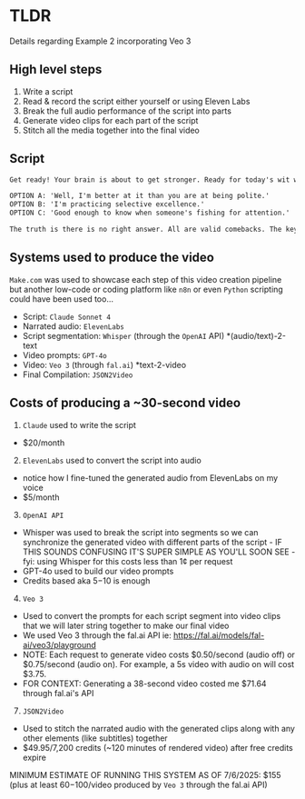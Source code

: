 # TLDR

Details regarding Example 2 incorporating Veo 3

## High level steps

1. Write a script
1. Read & record the script either yourself or using Eleven Labs
1. Break the full audio performance of the script into parts
1. Generate video clips for each part of the script
1. Stitch all the media together into the final video

## Script

```.txt - generated by Claude Sonnet 4
Get ready! Your brain is about to get stronger. Ready for today's wit workout? If someone says: 'You're not very good at this, are you?' QUICK! What's your comeback?

OPTION A: 'Well, I'm better at it than you are at being polite.'
OPTION B: 'I'm practicing selective excellence.'
OPTION C: 'Good enough to know when someone's fishing for attention.'

The truth is there is no right answer. All are valid comebacks. The key to this exercise is speed. When you're fast and precise with your responses to offensive remarks then people will find you witty. Your challenge for the day is to practice comebacks. When someone throws shade your way don’t freeze but respond quickly. You’ll get more accurate with your responses the more you practice.
```

## Systems used to produce the video

`Make.com` was used to showcase each step of this video creation pipeline but another low-code or coding platform like `n8n` or even `Python` scripting could have been used too...

- Script: `Claude Sonnet 4`
- Narrated audio: `ElevenLabs`
- Script segmentation: `Whisper` (through the `OpenAI` API) *(audio/text)-2-text
- Video prompts: `GPT-4o`
- Video: `Veo 3` (through `fal.ai`) *text-2-video
- Final Compilation: `JSON2Video`

## Costs of producing a ~30-second video

1. `Claude` used to write the script
  - $20/month
2. `ElevenLabs` used to convert the script into audio
  - notice how I fine-tuned the generated audio from ElevenLabs on my voice
  - $5/month
3. `OpenAI API`
  - Whisper was used to break the script into segments so we can synchronize the generated video with different parts of the script - IF THIS SOUNDS CONFUSING IT'S SUPER SIMPLE AS YOU'LL SOON SEE - fyi: using Whisper for this costs less than 1¢ per request
  - GPT-4o used to build our video prompts
  - Credits based aka $5-$10 is enough
4. `Veo 3`
  - Used to convert the prompts for each script segment into video clips that we will later string together to make our final video
  - We used Veo 3 through the fal.ai API ie: https://fal.ai/models/fal-ai/veo3/playground
  - NOTE: Each request to generate video costs $0.50/second (audio off) or $0.75/second (audio on). For example, a 5s video with audio on will cost $3.75.
  - FOR CONTEXT: Generating a 38-second video costed me $71.64 through fal.ai's API
7. `JSON2Video`
  - Used to stitch the narrated audio with the generated clips along with any other elements (like subtitles) together
  - $49.95/7,200 credits (~120 minutes of rendered video) after free credits expire

MINIMUM ESTIMATE OF RUNNING THIS SYSTEM AS OF 7/6/2025: $155 (plus at least $60-$100/video produced by `Veo 3` through the fal.ai API)
